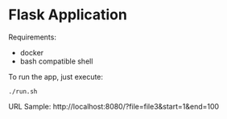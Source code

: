 # Flask Application

Requirements:
* docker
* bash compatible shell

To run the app, just execute:
```
./run.sh
```

URL Sample: http://localhost:8080/?file=file3&start=1&end=100